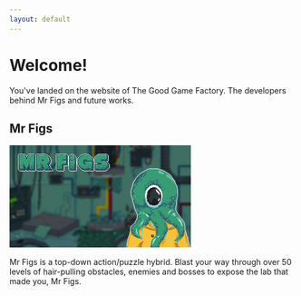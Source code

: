 ```yaml
---
layout: default
---
```


# Welcome!

You've landed on the website of The Good Game Factory.
The developers behind Mr Figs and future works.

## Mr Figs

<img src="/assets/capsule.png" alt="Mr Figs Capsule image" />

Mr Figs is a top-down action/puzzle hybrid.
Blast your way through over 50 levels of hair-pulling obstacles, enemies and
bosses to expose the lab that made you, Mr Figs.
